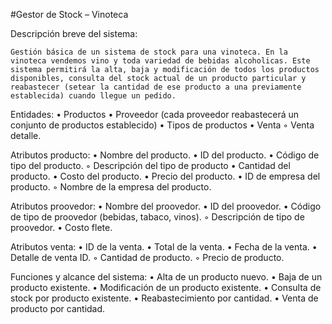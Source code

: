 #Gestor de Stock – Vinoteca

Descripción breve del sistema:

	Gestión básica de un sistema de stock para una vinoteca. En la vinoteca vendemos vino y toda variedad de bebidas alcoholicas. Este sistema permitirá la alta, baja y modificación de todos los productos disponibles, consulta del stock actual de un producto particular y reabastecer (setear la cantidad de ese producto a una previamente establecida) cuando llegue un pedido.

Entidades:
    • Productos
    • Proveedor (cada proveedor reabastecerá un conjunto de productos establecido)
    • Tipos de productos
    • Venta
        ◦ Venta detalle.

Atributos producto:
    • Nombre del producto.
    • ID del producto.
    • Código de tipo del producto.
        ◦ Descripción del tipo de producto
    • Cantidad del producto.
    • Costo del producto.
    • Precio del producto.
    • ID de empresa del producto.
        ◦ Nombre de la empresa del producto.

Atributos proovedor:
    • Nombre del proovedor.
    • ID del proovedor.
    • Código de tipo de proovedor (bebidas, tabaco, vinos).
        ◦ Descripción de tipo de proovedor.
    • Costo flete.

Atributos venta:
    • ID de la venta.
    • Total de la venta.
    • Fecha de la venta.
    • Detalle de venta ID.
        ◦ Cantidad de producto.
        ◦ Precio de producto.

Funciones y alcance del sistema:
    • Alta de un producto nuevo.
    • Baja de un producto existente.
    • Modificación de un producto existente.
    • Consulta de stock por producto existente.
    • Reabastecimiento por cantidad.
    • Venta de producto por cantidad.
      
